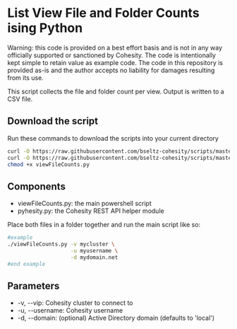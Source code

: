 # List View File and Folder Counts ising Python

Warning: this code is provided on a best effort basis and is not in any way officially supported or sanctioned by Cohesity. The code is intentionally kept simple to retain value as example code. The code in this repository is provided as-is and the author accepts no liability for damages resulting from its use.

This script collects the file and folder count per view. Output is written to a CSV file.

## Download the script

Run these commands to download the scripts into your current directory

```bash
curl -O https://raw.githubusercontent.com/bseltz-cohesity/scripts/master/reports/python/viewFileCounts/viewFileCounts.py
curl -O https://raw.githubusercontent.com/bseltz-cohesity/scripts/master/python/pyhesity.py
chmod +x viewFileCounts.py
```

## Components

* viewFileCounts.py: the main powershell script
* pyhesity.py: the Cohesity REST API helper module

Place both files in a folder together and run the main script like so:

```bash
#example
./viewFileCounts.py -v mycluster \
                    -u myusername \
                    -d mydomain.net
#end example
```

## Parameters

* -v, --vip: Cohesity cluster to connect to
* -u, --username: Cohesity username
* -d, --domain: (optional) Active Directory domain (defaults to 'local')

